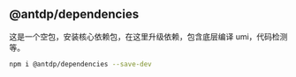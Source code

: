 @antdp/dependencies
---

这是一个空包，安装核心依赖包，在这里升级依赖，包含底层编译 umi，代码检测等。

```bash
npm i @antdp/dependencies --save-dev
```


